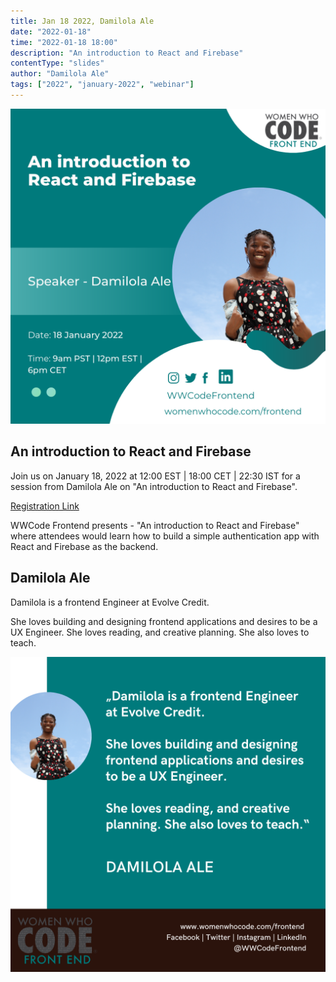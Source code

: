 ```yaml
---
title: Jan 18 2022, Damilola Ale
date: "2022-01-18"
time: "2022-01-18 18:00"
description: "An introduction to React and Firebase"
contentType: "slides"
author: "Damilola Ale"
tags: ["2022", "january-2022", "webinar"]
---
```


![An introduction to React and Firebase - Damilola Ale](./damilola-ale.png)

## An introduction to React and Firebase

Join us on January 18, 2022 at 12:00 EST | 18:00 CET | 22:30 IST for a session from Damilola Ale on "An introduction to React and Firebase".

[Registration Link](https://us02web.zoom.us/webinar/register/WN_YquFohY9ST6BBjR5xfJr1g)

WWCode Frontend presents - "An introduction to React and Firebase" where attendees would learn how to build a simple authentication app with React and Firebase as the backend.

## Damilola Ale

Damilola is a frontend Engineer at Evolve Credit.

She loves building and designing frontend applications and desires to be a UX Engineer. She loves reading, and creative planning. She also loves to teach.

![Damilola Ale introduction](./intro.png)

